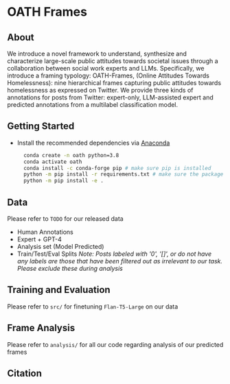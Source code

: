 # OATH Frames
## About
We introduce a novel framework to understand, synthesize and characterize large-scale public attitudes towards societal issues through a collaboration between social work experts and LLMs. Specifically, we introduce a framing typology: OATH-Frames, (Online Attitudes Towards Homelessness): nine hierarchical frames capturing public attitudes towards homelessness as expressed on Twitter. We provide three kinds of annotations for posts from Twitter: expert-only, LLM-assisted expert and predicted annotations from a multilabel classification model.
## Getting Started
* Install the recommended dependencies via [Anaconda](https://www.anaconda.com/download/)
  ```bash
    conda create -n oath python=3.8
    conda activate oath
    conda install -c conda-forge pip # make sure pip is installed
    python -m pip install -r requirements.txt # make sure the packages are installed in the specific conda environment
    python -m pip install -e .
  ```
## Data
Please refer to `TODO` for our released data
* Human Annotations
* Expert + GPT-4
* Analysis set (Model Predicted) 
* Train/Test/Eval Splits
*Note: Posts labeled with '0', '[]', or do not have any labels are those that have been filtered out as irrelevant to our task. Please exclude these during analysis* 
## Training and Evaluation
Please refer to `src/` for finetuning `Flan-T5-Large` on our data
## Frame Analysis
Please refer to `analysis/` for all our code regarding analysis of our predicted frames
## Citation
```
```
